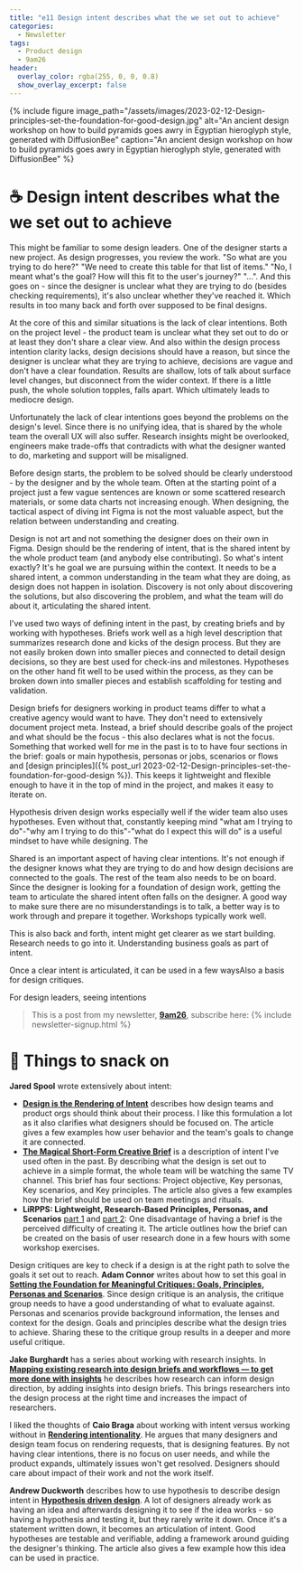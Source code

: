 ```yaml
---
title: "e11 Design intent describes what the we set out to achieve"
categories:
  - Newsletter
tags:
  - Product design
  - 9am26
header:
  overlay_color: rgba(255, 0, 0, 0.8)
  show_overlay_excerpt: false
---
```


{% include figure image_path="/assets/images/2023-02-12-Design-principles-set-the-foundation-for-good-design.jpg" alt="An ancient design workshop on how to build pyramids goes awry in Egyptian hieroglyph style, generated with DiffusionBee" caption="An ancient design workshop on how to build pyramids goes awry in Egyptian hieroglyph style, generated with DiffusionBee" %}

# ☕ Design intent describes what the we set out to achieve

This might be familiar to some design leaders. One of the designer starts a new project. As design progresses, you review the work. "So what are you trying to do here?" "We need to create this table for that list of items." "No, I meant what's the goal? How will this fit to the user's journey?" "...". And this goes on - since the designer is unclear what they are trying to do (besides checking requirements), it's also unclear whether they've reached it. Which results in too many back and forth over supposed to be final designs.

At the core of this and similar situations is the lack of clear intentions. Both on the project level - the product team is unclear what they set out to do or at least they don't share a clear view. And also within the design process intention clarity lacks, design decisions should have a reason, but since the designer is unclear what they are trying to achieve, decisions are vague and don't have a clear foundation. Results are shallow, lots of talk about surface level changes, but disconnect from the wider context. If there is a little push, the whole solution topples, falls apart. Which ultimately leads to mediocre design.

Unfortunately the lack of clear intentions goes beyond the problems on the design's level. Since there is no unifying idea, that is shared by the whole team the overall UX will also suffer. Research insights might be overlooked, engineers make trade-offs that contradicts with what the designer wanted to do, marketing and support will be misaligned. 

Before design starts, the problem to be solved should be clearly understood - by the designer and by the whole team. Often at the starting point of a project just a few vague sentences are known or some scattered research materials, or some data charts not increasing enough. When designing, the tactical aspect of diving int Figma is not the most valuable aspect, but the relation between understanding and creating.

Design is not art and not something the designer does on their own in Figma. Design should be the rendering of intent, that is the shared intent by the whole product team (and anybody else contributing). So what's intent exactly? It's he goal we are pursuing within the context. It needs to be a shared intent, a common understanding in the team what they are doing, as design does not happen in isolation. Discovery is not only about discovering the solutions, but also discovering the problem, and what the team will do about it, articulating the shared intent.

I've used two ways of defining intent in the past, by creating briefs and by working with hypotheses. Briefs work well as a high level description that summarizes research done and kicks of the design process. But they are not easily broken down into smaller pieces and connected to detail design decisions, so they are best used for check-ins and milestones. Hypotheses on the other hand fit well to be used within the process, as they can be broken down into smaller pieces and establish scaffolding for testing and validation.

Design briefs for designers working in product teams differ to what a creative agency would want to have. They don't need to extensively document project meta. Instead, a brief should describe goals of the project and what should be the focus - this also declares what is not the focus. Something that worked well for me in the past is to to have four sections in the brief: goals or main hypothesis, personas or jobs, scenarios or flows and [design principles]({% post_url 2023-02-12-Design-principles-set-the-foundation-for-good-design %}). This keeps it lightweight and flexible enough to have it in the top of mind in the project, and makes it easy to iterate on.

Hypothesis driven design works especially well if the wider team also uses hypotheses. Even without that, constantly keeping mind "what am I trying to do"-"why am I trying to do this"-"what do I expect this will do" is a useful mindset to have while designing. The 

Shared is an important aspect of having clear intentions. It's not enough if the designer knows what they are trying to do and how design decisions are connected to the goals. The rest of the team also needs to be on board. Since the designer is looking for a foundation of design work, getting the team to articulate the shared intent often falls on the designer. A good way to make sure there are no misunderstandings is to talk, a better way is to work through and prepare it together. Workshops typically work well.


This is also back and forth, intent might get clearer as we start building. Research needs to go into it. Understanding business goals as part of intent.



Once a clear intent is articulated, it can be used in a few waysAlso a basis for design critiques.

For design leaders, seeing intentions


> This is a post from my newsletter, **[9am26](https://polgarp.com/categories/newsletter/)**, subscribe here:
> {% include newsletter-signup.html %}

# 🍪 Things to snack on

**Jared Spool** wrote extensively about intent:
- **[Design is the Rendering of Intent](https://articles.uie.com/design_rendering_intent/)** describes how design teams and product orgs should think about their process. I like this formulation a lot as it also clarifies what designers should be focused on. The article gives a few examples how user behavior and the team's goals to change it are connected.
- **[The Magical Short-Form Creative Brief](https://articles.uie.com/short_form_creative_brief/)** is a description of intent I've used often in the past. By describing what the design is set out to achieve in a simple format, the whole team will be watching the same TV channel. This brief has four sections: Project objective, Key personas, Key scenarios, and Key principles. The article also gives a few examples how the brief should be used on team meetings and rituals.
- **LiRPPS: Lightweight, Research-Based Principles, Personas, and Scenarios** [part 1](https://articles.uie.com/lirpps/) and [part 2](https://articles.uie.com/lirpps_part2/): One disadvantage of having a brief is the perceived difficulty of creating it. The article outlines how the brief can be created on the basis of user research done in a few hours with some workshop exercises.

Design critiques are key to check if a design is at the right path to solve the goals it set out to reach. **Adam Connor** writes about how to set this goal in **[Setting the Foundation for Meaningful Critiques: Goals, Principles, Personas and Scenarios](https://articles.uie.com/meaningful_critiques/)**. Since design critique is an analysis, the critique group needs to have a good understanding of what to evaluate against. Personas and scenarios provide background information, the lenses and context for the design. Goals and principles describe what the design tries to achieve. Sharing these to the critique group results in a deeper and more useful critique.

**Jake Burghardt** has a series about working with research insights. In **[Mapping existing research into design briefs and workflows — to get more done with insights](https://medium.com/integrating-research/mapping-existing-research-into-design-briefs-and-workflows-to-get-more-done-with-insights-a5d79a850a91)** he describes how research can inform design direction, by adding insights into design briefs. This brings researchers into the design process at the right time and increases the impact of researchers. 

I liked the thoughts of **Caio Braga** about working with intent versus working without in **[Rendering intentionality](https://uxdesign.cc/rendering-intentionality-1a57df40b585)**. He argues that many designers and design team focus on rendering requests, that is designing features. By not having clear intentions, there is no focus on user needs, and while the product expands, ultimately issues won't get resolved. Designers should care about impact of their work and not the work itself.

**Andrew Duckworth** describes how to use hypothesis to describe design intent in **[Hypothesis driven design](https://grillopress.github.io/2017/12/10/hypothesis-driven-design.html)**. A lot of designers already work as having an idea and afterwards designing it to see if the idea works - so having a hypothesis and testing it, but they rarely write it down. Once it's a statement written down, it becomes an articulation of intent. Good hypotheses are testable and verifiable, adding a framework around guiding the designer's thinking. The article also gives a few example how this idea can be used in practice.